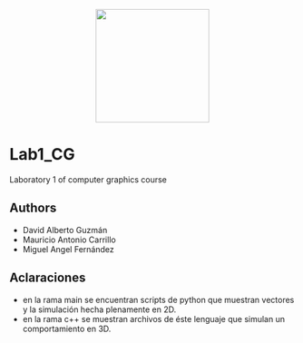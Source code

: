 <p align='center'>
  <img width='200' heigth='225' src='https://user-images.githubusercontent.com/62605744/171186764-43f7aae0-81a9-4b6e-b4ce-af963564eafb.png'>
</p>

# Lab1_CG
Laboratory 1 of computer graphics course

## Authors
- David Alberto Guzmán
- Mauricio Antonio Carrillo
- Miguel Angel Fernández

## Aclaraciones
- en la rama main se encuentran scripts de python que muestran vectores y la simulación hecha plenamente en 2D.
- en la rama c++ se muestran archivos de éste lenguaje que simulan un comportamiento en 3D.
